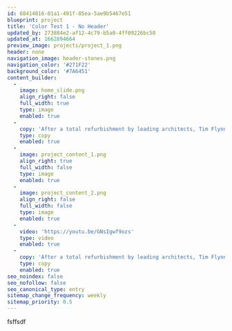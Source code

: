 ```yaml
---
id: 68414816-01a1-491f-85ea-5ae9b5467e51
blueprint: project
title: 'Color Test 1 - No Header'
updated_by: 273884e2-af12-4c79-b5a0-4ff09226bc50
updated_at: 1662894664
preview_image: projects/project_1.png
header: none
navigation_image: header-stones.png
navigation_color: '#271F22'
background_color: '#7A6451'
content_builder:
  -
    image: home_slide.png
    align_right: false
    full_width: true
    type: image
    enabled: true
  -
    copy: 'After a total refurbishment by leading architects, Tim Flynn architects, this 8-storey town house is arguably one of London’s finest residences. British stone was used throughout the house including each step and rise of the 169 step circular staircase. The main bathroom used the very rare Ball Eye Blue creating a sublime and restful space, whilst another had a basin carved from a solid block of Ashburton which was offset by a complementary stone floor and wall panels.'
    type: copy
    enabled: true
  -
    image: project_content_1.png
    align_right: true
    full_width: false
    type: image
    enabled: true
  -
    image: project_content_2.png
    align_right: false
    full_width: false
    type: image
    enabled: true
  -
    video: 'https://youtu.be/GNsIgwf9ozs'
    type: video
    enabled: true
  -
    copy: 'After a total refurbishment by leading architects, Tim Flynn architects, this 8-storey town house is arguably one of London’s finest residences. British stone was used throughout the house including each step and rise of the 169 step circular staircase. The main bathroom used the very rare Ball Eye Blue creating a sublime and restful space, whilst another had a basin carved from a solid block of Ashburton which was offset by a complementary stone floor and wall panels.'
    type: copy
    enabled: true
seo_noindex: false
seo_nofollow: false
seo_canonical_type: entry
sitemap_change_frequency: weekly
sitemap_priority: 0.5
---
```

fsffsdf